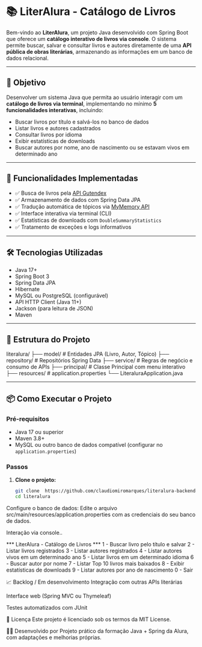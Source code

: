 # 📚 LiterAlura - Catálogo de Livros

Bem-vindo ao **LiterAlura**, um projeto Java desenvolvido com Spring Boot que oferece um **catálogo interativo de livros via console**. O sistema permite buscar, salvar e consultar livros e autores diretamente de uma **API pública de obras literárias**, armazenando as informações em um banco de dados relacional.

---

## 🎯 Objetivo

Desenvolver um sistema Java que permita ao usuário interagir com um **catálogo de livros via terminal**, implementando no mínimo **5 funcionalidades interativas**, incluindo:

- Buscar livros por título e salvá-los no banco de dados
- Listar livros e autores cadastrados
- Consultar livros por idioma
- Exibir estatísticas de downloads
- Buscar autores por nome, ano de nascimento ou se estavam vivos em determinado ano

---

## 🚀 Funcionalidades Implementadas

- ✅ Busca de livros pela [API Gutendex](https://gutendex.com/)
- ✅ Armazenamento de dados com Spring Data JPA
- ✅ Tradução automática de tópicos via [MyMemory API](https://mymemory.translated.net/)
- ✅ Interface interativa via terminal (CLI)
- ✅ Estatísticas de downloads com `DoubleSummaryStatistics`
- ✅ Tratamento de exceções e logs informativos

---

## 🛠️ Tecnologias Utilizadas

- Java 17+
- Spring Boot 3
- Spring Data JPA
- Hibernate
- MySQL ou PostgreSQL (configurável)
- API HTTP Client (Java 11+)
- Jackson (para leitura de JSON)
- Maven

---

## 🔄 Estrutura do Projeto

literalura/
├── model/ # Entidades JPA (Livro, Autor, Tópico)
├── repository/ # Repositórios Spring Data
├── service/ # Regras de negócio e consumo de APIs
├── principal/ # Classe Principal com menu interativo
├── resources/ # application.properties
└── LiteraluraApplication.java

---

## 📦 Como Executar o Projeto

### Pré-requisitos

- Java 17 ou superior
- Maven 3.8+
- MySQL ou outro banco de dados compatível (configurar no `application.properties`)

### Passos

1. **Clone o projeto:**
   ```bash
   git clone  https://github.com/claudiomiromarques/literalura-backend.git
   cd literalura

Configure o banco de dados:
Edite o arquivo src/main/resources/application.properties com as credenciais do seu banco de dados.

Interação via console..

*** LiterAlura - Catálogo de Livros ***
1 - Buscar livro pelo título e salvar
2 - Listar livros registrados
3 - Listar autores registrados
4 - Listar autores vivos em um determinado ano
5 - Listar livros em um determinado idioma
6 - Buscar autor por nome
7 - Listar Top 10 livros mais baixados
8 - Exibir estatísticas de downloads
9 - Listar autores por ano de nascimento
0 - Sair

📈 Backlog / Em desenvolvimento
Integração com outras APIs literárias

Interface web (Spring MVC ou Thymeleaf)

Testes automatizados com JUnit

📜 Licença
Este projeto é licenciado sob os termos da MIT License.

👨‍💻 Desenvolvido por
Projeto prático da formação Java + Spring da Alura, com adaptações e melhorias próprias.

   
